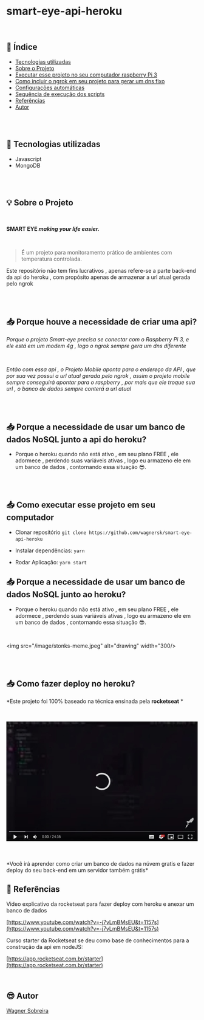 # smart-eye-api-heroku


                                        
<br>


## 📑 Índice

- [Tecnologias utilizadas](#-tecnologias-utilizadas)
- [Sobre o Projeto](#-sobre-o-projeto)
- [Executar esse projeto no seu computador raspberry Pi 3](#-como-executar-esse-projeto-no-seu-raspberry-pi-3)
- [Como incluir o ngrok em seu projeto para gerar um dns fixo](#-como-incluir-o-ngrok-em-seu-projeto-para-gerar-um-dns-fixo)
- [Configurações automáticas](#-configurações-automáticas)
- [Sequência de execução dos scripts](#-sequência-de-execução-dos-scripts)
- [Referências](#-referências)
- [Autor](#-autor)


<br><br>


## 🚀 Tecnologias utilizadas

- Javascript
- MongoDB

<br><br>

## 💡 Sobre o Projeto

<br>

**SMART EYE  _making your life easier._**

<br>

> É um projeto para monitoramento prático de ambientes com temperatura controlada.<br>

Este repositório não tem fins lucrativos , apenas refere-se a parte back-end da api do heroku , com propósito apenas de armazenar a url atual gerada pelo ngrok

<br><br>


## 📥 Porque houve a necessidade de criar uma api?

*Porque o projeto Smart-eye precisa se conectar com o Raspberry Pi 3, e ele está em um modem 4g , logo o ngrok sempre gera um dns diferente*

<br>

*Então com essa api , o Projeto Mobile aponta para o endereço da API , que por sua vez possui a url atual gerada pelo ngrok , assim o projeto mobile sempre conseguirá apontar para o raspberry , por mais que ele troque sua url , o banco de dados sempre conterá a url atual*


<br><br>


## 📥 Porque a necessidade de usar um banco de dados NoSQL junto a api do heroku?

- Porque o heroku quando não está ativo , em seu plano FREE , ele adormece , perdendo suas variáveis ativas , logo eu armazeno ele em um banco de dados , contornando essa situação 😎️.

<br><br>



## 📥 Como executar esse projeto em seu computador

- Clonar repositório `git clone https://github.com/wagnersk/smart-eye-api-heroku`

- Instalar dependências: `yarn`

- Rodar Aplicação: `yarn start`


## 📥 Porque a necessidade de usar um banco de dados NoSQL junto ao heroku?

- Porque o heroku quando não está ativo , em seu plano FREE , ele adormece , perdendo suas variáveis ativas , logo eu armazeno ele em um banco de dados , contornando essa situação 😎️.

<br>

<img src="/image/stonks-meme.jpeg" alt="drawing" width="300/>

<br><br>


## 📥 Como fazer deploy no heroku?


*Este projeto foi 100% baseado na técnica ensinada pela **rocketseat** *

<br>


[![Watch the video](https://github.com/wagnersk/smart-eye-api-heroku/blob/master/image/youtubeloading.jpeg)](https://www.youtube.com/watch?v=-j7vLmBMsEU)



<br>

<br>
*Você irá aprender como criar um banco de dados na núvem gratis e fazer deploy do seu back-end em um servidor também grátis*


## 📕 Referências


Video explicativo da rocketseat para fazer deploy com heroku e anexar um banco de dados 

[https://www.youtube.com/watch?v=-j7vLmBMsEU&t=1157s](https://www.youtube.com/watch?v=-j7vLmBMsEU&t=1157s)


Curso starter da Rocketseat se deu como base de conhecimentos para a construção da api em nodeJS:

[https://app.rocketseat.com.br/starter](https://app.rocketseat.com.br/starter)

<br>

## 😎️ Autor

[Wagner Sobreira](https://www.linkedin.com/in/wagner-sobreira-395b66167/)
